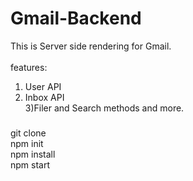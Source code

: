 # Gmail-Backend
This is Server side rendering for Gmail.<br></br>
features: <br/>
1) User API <br/>
2) Inbox API<br/>
3)Filer and Search methods
and more. <br/>

#####
git clone<br/>
npm init <br/>
npm install <br/>
npm start <br/>